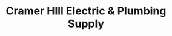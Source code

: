 ---
title: "Cramer HIll Electric & Plumbing Supply"
url: /camden/cramer-hill-electric-and-plumbing-supply/
shop: doityourself
---